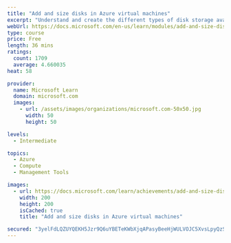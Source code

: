 ```yaml
---
title: "Add and size disks in Azure virtual machines"
excerpt: "Understand and create the different types of disk storage available to Azure virtual machines (VMs)."
webUrl: https://docs.microsoft.com/en-us/learn/modules/add-and-size-disks-in-azure-virtual-machines/
type: course
price: Free
length: 36 mins
ratings:
  count: 1709
  average: 4.660035
heat: 58

provider:
  name: Microsoft Learn
  domain: microsoft.com
  images:
    - url: /assets/images/organizations/microsoft.com-50x50.jpg
      width: 50
      height: 50

levels:
  - Intermediate

topics:
  - Azure
  - Compute
  - Management Tools

images:
  - url: https://docs.microsoft.com/learn/achievements/add-and-size-disks-in-azure-virtual-machines-social.png
    width: 200
    height: 200
    isCached: true
    title: "Add and size disks in Azure virtual machines"

secured: "3yelFdLQZUYQEKH5Jzr9Q6uYBETeKWbXjqAPasyBeeHjWULVOJC5XvsLpyQzS1P2Fe3TEm6lRFTCQrkufHxFDVW6EculyT5ACESSEs7bAnIyR/RjEFzq3/yXH549FWg+ZHnpBFP7VQ3oZDdX2NOiqXqa5XMIbVj0VvBW6EXAEc0fqnV8ZvvKDYG8od/X2iUBGrHrnCatYcYGEqC73jmm8MUk5iK3j3FKeYpag6/onegFGFv2bIlFEmltfmTA7L0krJeaZKMJBmWzMmDkQzYVEtB+4d/8Vu2m4B2TUWVrTR51QnVu4UhBnKzpmme28w/9kqkgjDFASCiDlt7qKZqwGufvHcEfq4dVqUeIleRqASIaJo6DAgrAiGb3JlcD2D8bCQbUtYPtpbQIM8OyWViIYg==;0jgrUoROQ7ojcIYp3AqU8w=="
---
```


